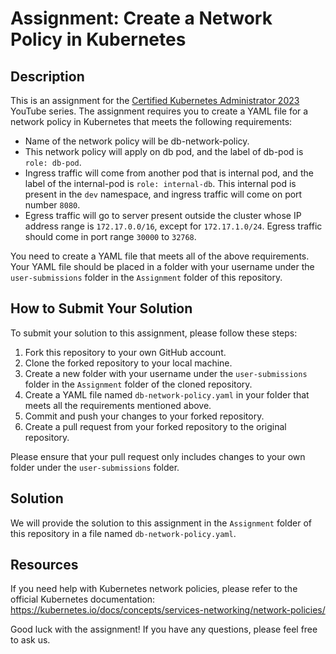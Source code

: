 # Assignment: Create a Network Policy in Kubernetes

## Description
This is an assignment for the [Certified Kubernetes Administrator 2023](https://www.youtube.com/playlist?list=PLY63ZQr2Y5BHkJJhwPjJuJ41CIyv3m7Ru) YouTube series. The assignment requires you to create a YAML file for a network policy in Kubernetes that meets the following requirements:

- Name of the network policy will be db-network-policy.
- This network policy will apply on db pod, and the label of db-pod is `role: db-pod`.
- Ingress traffic will come from another pod that is internal pod, and the label of the internal-pod is `role: internal-db`. This internal pod is present in the `dev` namespace, and ingress traffic will come on port number `8080`.
- Egress traffic will go to server present outside the cluster whose IP address range is `172.17.0.0/16`, except for `172.17.1.0/24`. Egress traffic should come in port range `30000` to `32768`.

You need to create a YAML file that meets all of the above requirements. Your YAML file should be placed in a folder with your username under the `user-submissions` folder in the `Assignment` folder of this repository.

## How to Submit Your Solution

To submit your solution to this assignment, please follow these steps:

1. Fork this repository to your own GitHub account.
2. Clone the forked repository to your local machine.
3. Create a new folder with your username under the `user-submissions` folder in the `Assignment` folder of the cloned repository.
4. Create a YAML file named `db-network-policy.yaml` in your folder that meets all the requirements mentioned above.
5. Commit and push your changes to your forked repository.
6. Create a pull request from your forked repository to the original repository.

Please ensure that your pull request only includes changes to your own folder under the `user-submissions` folder.

## Solution

We will provide the solution to this assignment in the `Assignment` folder of this repository in a file named `db-network-policy.yaml`.

## Resources
If you need help with Kubernetes network policies, please refer to the official Kubernetes documentation: https://kubernetes.io/docs/concepts/services-networking/network-policies/

Good luck with the assignment! If you have any questions, please feel free to ask us.
